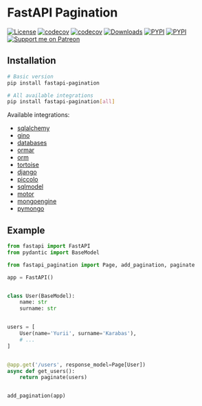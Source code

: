 # FastAPI Pagination

[![License](https://img.shields.io/badge/License-MIT-lightgrey)](/LICENSE)
[![codecov](https://github.com/uriyyo/fastapi-pagination/workflows/Test/badge.svg)](https://github.com/uriyyo/fastapi-pagination/actions)
[![codecov](https://codecov.io/gh/uriyyo/fastapi-pagination/branch/main/graph/badge.svg?token=QqIqDQ7FZi)](https://codecov.io/gh/uriyyo/fastapi-pagination)
[![Downloads](https://pepy.tech/badge/fastapi-pagination)](https://pepy.tech/project/fastapi-pagination)
[![PYPI](https://img.shields.io/pypi/v/fastapi-pagination)](https://pypi.org/project/fastapi-pagination/)
[![PYPI](https://img.shields.io/badge/code%20style-black-000000.svg)](https://github.com/psf/black)
[![Support me on Patreon](https://img.shields.io/endpoint.svg?url=https%3A%2F%2Fshieldsio-patreon.vercel.app%2Fapi%3Fusername%3Duriyyo%26type%3Dpatrons&style=flat)](https://patreon.com/uriyyo)

## Installation

```bash
# Basic version
pip install fastapi-pagination

# All available integrations
pip install fastapi-pagination[all]
```

Available integrations:

* [sqlalchemy](https://github.com/sqlalchemy/sqlalchemy)
* [gino](https://github.com/python-gino/gino)
* [databases](https://github.com/encode/databases)
* [ormar](http://github.com/collerek/ormar)
* [orm](https://github.com/encode/orm)
* [tortoise](https://github.com/tortoise/tortoise-orm)
* [django](https://github.com/django/django)
* [piccolo](https://github.com/piccolo-orm/piccolo)
* [sqlmodel](https://github.com/tiangolo/sqlmodel)
* [motor](https://github.com/mongodb/motor)
* [mongoengine](https://github.com/MongoEngine/mongoengine)
* [pymongo](https://github.com/mongodb/mongo-python-driver)

## Example

```python
from fastapi import FastAPI
from pydantic import BaseModel

from fastapi_pagination import Page, add_pagination, paginate

app = FastAPI()


class User(BaseModel):
    name: str
    surname: str


users = [
    User(name='Yurii', surname='Karabas'),
    # ...
]


@app.get('/users', response_model=Page[User])
async def get_users():
    return paginate(users)


add_pagination(app)
```

